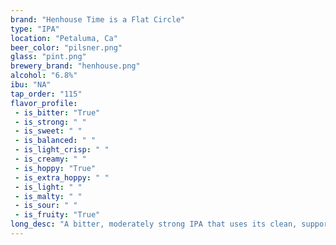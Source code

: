 ```yaml
---
brand: "Henhouse Time is a Flat Circle"
type: "IPA"
location: "Petaluma, Ca"
beer_color: "pilsner.png"
glass: "pint.png"
brewery_brand: "henhouse.png"
alcohol: "6.8%"
ibu: "NA"
tap_order: "115"
flavor_profile:
 - is_bitter: "True"
 - is_strong: " "
 - is_sweet: " "
 - is_balanced: " "
 - is_light_crisp: " "
 - is_creamy: " "
 - is_hoppy: "True"
 - is_extra_hoppy: " "
 - is_light: " "
 - is_malty: " "
 - is_sour: " "
 - is_fruity: "True"
long_desc: "A bitter, moderately strong IPA that uses its clean, supporting malt to showcase its hop character."
---
```


